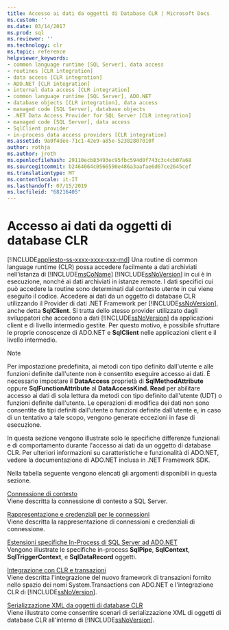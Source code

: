 ```yaml
---
title: Accesso ai dati da oggetti di Database CLR | Microsoft Docs
ms.custom: ''
ms.date: 03/14/2017
ms.prod: sql
ms.reviewer: ''
ms.technology: clr
ms.topic: reference
helpviewer_keywords:
- common language runtime [SQL Server], data access
- routines [CLR integration]
- data access [CLR integration]
- ADO.NET [CLR integration]
- internal data access [CLR integration]
- common language runtime [SQL Server], ADO.NET
- database objects [CLR integration], data access
- managed code [SQL Server], database objects
- .NET Data Access Provider for SQL Server [CLR integration]
- managed code [SQL Server], data access
- SqlClient provider
- in-process data access providers [CLR integration]
ms.assetid: 9a0f4dee-71c1-42e9-a85e-52382807010f
author: rothja
ms.author: jroth
ms.openlocfilehash: 29110ecb83493ec95fbc594d0f743c3c4cb07a68
ms.sourcegitcommit: b2464064c0566590e486a3aafae6d67ce2645cef
ms.translationtype: MT
ms.contentlocale: it-IT
ms.lasthandoff: 07/15/2019
ms.locfileid: "68216405"
---
```

# <a name="data-access-from-clr-database-objects"></a>Accesso ai dati da oggetti di database CLR
[!INCLUDE[appliesto-ss-xxxx-xxxx-xxx-md](../../../includes/appliesto-ss-xxxx-xxxx-xxx-md.md)]
  Una routine di common language runtime (CLR) possa accedere facilmente a dati archiviati nell'istanza di [!INCLUDE[msCoName](../../../includes/msconame-md.md)] [!INCLUDE[ssNoVersion](../../../includes/ssnoversion-md.md)] in cui è in esecuzione, nonché ai dati archiviati in istanze remote. I dati specifici cui può accedere la routine sono determinati dal contesto utente in cui viene eseguito il codice. Accedere ai dati da un oggetto di database CLR utilizzando il Provider di dati .NET Framework per [!INCLUDE[ssNoVersion](../../../includes/ssnoversion-md.md)], anche detta **SqlClient**. Si tratta dello stesso provider utilizzato dagli sviluppatori che accedono a dati [!INCLUDE[ssNoVersion](../../../includes/ssnoversion-md.md)] da applicazioni client e di livello intermedio gestite. Per questo motivo, è possibile sfruttare le proprie conoscenze di ADO.NET e **SqlClient** nelle applicazioni client e il livello intermedio.  
  
> [!NOTE]  
>  Per impostazione predefinita, ai metodi con tipo definito dall'utente e alle funzioni definite dall'utente non è consentito eseguire accesso ai dati. È necessario impostare il **DataAccess** proprietà di **SqlMethodAttribute** oppure **SqlFunctionAttribute** al **DataAccessKind. Read** per abilitare accesso ai dati di sola lettura da metodi con tipo definito dall'utente (UDT) o funzioni definite dall'utente. Le operazioni di modifica dei dati non sono consentite da tipi definiti dall'utente o funzioni definite dall'utente e, in caso di un tentativo a tale scopo, vengono generate eccezioni in fase di esecuzione.  
  
 In questa sezione vengono illustrate solo le specifiche differenze funzionali e di comportamento durante l'accesso ai dati da un oggetto di database CLR. Per ulteriori informazioni su caratteristiche e funzionalità di ADO.NET, vedere la documentazione di ADO.NET inclusa in .NET Framework SDK.  
  
 Nella tabella seguente vengono elencati gli argomenti disponibili in questa sezione.  
  
 [Connessione di contesto](../../../relational-databases/clr-integration/data-access/context-connection.md)  
 Viene descritta la connessione di contesto a SQL Server.  
  
 [Rappresentazione e credenziali per le connessioni](../../../relational-databases/clr-integration/data-access/impersonation-and-credentials-for-connections.md)  
 Viene descritta la rappresentazione di connessioni e credenziali di connessione.  
  
 [Estensioni specifiche In-Process di SQL Server ad ADO.NET](../../../relational-databases/clr-integration-data-access-in-process-ado-net/sql-server-in-process-specific-extensions-to-ado-net.md)  
 Vengono illustrate le specifiche in-process **SqlPipe**, **SqlContext**, **SqlTriggerContext**, e **SqlDataRecord** oggetti.  
  
 [Integrazione con CLR e transazioni](../../../relational-databases/clr-integration-data-access-transactions/clr-integration-and-transactions.md)  
 Viene descritta l'integrazione del nuovo framework di transazioni fornito nello spazio dei nomi System.Transactions con ADO.NET e l'integrazione CLR di [!INCLUDE[ssNoVersion](../../../includes/ssnoversion-md.md)].  
  
 [Serializzazione XML da oggetti di database CLR](https://msdn.microsoft.com/library/ac84339b-9384-4710-bebc-01607864a344)  
 Viene illustrato come consentire scenari di serializzazione XML di oggetti di database CLR all'interno di [!INCLUDE[ssNoVersion](../../../includes/ssnoversion-md.md)].  
  
  
